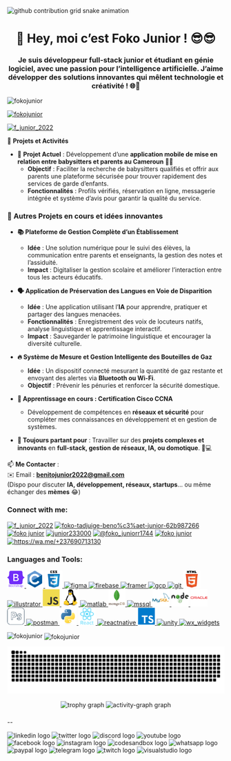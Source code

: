 <img
    alt="github contribution grid snake animation"
    src="https://raw.githubusercontent.com/thompsonemerson/thompsonemerson/master/cover-thompson.png"
  />

<h1 align="center">👋 Hey, moi c’est Foko Junior ! 😎😎</h1>
<h3 align="center">Je suis développeur full-stack junior et étudiant en génie logiciel, avec une passion pour l’intelligence artificielle. J’aime développer des solutions innovantes qui mêlent technologie et créativité ! 🌐🤖</h3>

<p align="left"> <img src="https://komarev.com/ghpvc/?username=fokojunior&label=Profile%20views&color=0e75b6&style=flat" alt="fokojunior" /> </p>

<p align="left"> <a href="https://github.com/ryo-ma/github-profile-trophy"><img src="https://github-profile-trophy.vercel.app/?username=fokojunior" alt="fokojunior" /></a> </p>

<p align="left"> <a href="https://twitter.com/f_junior_2022" target="blank"><img src="https://img.shields.io/twitter/follow/f_junior_2022?logo=twitter&style=for-the-badge" alt="f_junior_2022" /></a> </p>

💼 **Projets et Activités**  

- 🔭 **Projet Actuel** : Développement d’une **application mobile de mise en relation entre babysitters et parents au Cameroun** 📱👶  
  * **Objectif** : Faciliter la recherche de babysitters qualifiés et offrir aux parents une plateforme sécurisée pour trouver rapidement des services de garde d’enfants.  
  * **Fonctionnalités** : Profils vérifiés, réservation en ligne, messagerie intégrée et système d’avis pour garantir la qualité du service.  

### 🚀 **Autres Projets en cours et idées innovantes**  

- **📚 Plateforme de Gestion Complète d’un Établissement**  
  * **Idée** : Une solution numérique pour le suivi des élèves, la communication entre parents et enseignants, la gestion des notes et l’assiduité.  
  * **Impact** : Digitaliser la gestion scolaire et améliorer l’interaction entre tous les acteurs éducatifs.  

- **🗣️ Application de Préservation des Langues en Voie de Disparition**  
  * **Idée** : Une application utilisant l’**IA** pour apprendre, pratiquer et partager des langues menacées.  
  * **Fonctionnalités** : Enregistrement des voix de locuteurs natifs, analyse linguistique et apprentissage interactif.  
  * **Impact** : Sauvegarder le patrimoine linguistique et encourager la diversité culturelle.  

- **🔥 Système de Mesure et Gestion Intelligente des Bouteilles de Gaz**  
  * **Idée** : Un dispositif connecté mesurant la quantité de gaz restante et envoyant des alertes via **Bluetooth ou Wi-Fi**.  
  * **Objectif** : Prévenir les pénuries et renforcer la sécurité domestique.  

- **📡 Apprentissage en cours : Certification Cisco CCNA**  
  * Développement de compétences en **réseaux et sécurité** pour compléter mes connaissances en développement et en gestion de systèmes.  

- **👯 Toujours partant pour** : Travailler sur des **projets complexes et innovants** en **full-stack, gestion de réseaux, IA, ou domotique**. 🚀💻  

📫 **Me Contacter** :  
✉️ Email : **benitojunior2022@gmail.com**  
(Dispo pour discuter **IA, développement, réseaux, startups**… ou même échanger des **mèmes** 😂)

<h3 align="left">Connect with me:</h3>
<p align="left">
<a href="https://twitter.com/f_junior_2022" target="blank"><img align="center" src="https://raw.githubusercontent.com/rahuldkjain/github-profile-readme-generator/master/src/images/icons/Social/twitter.svg" alt="f_junior_2022" height="30" width="40" /></a>
<a href="https://linkedin.com/in/foko-tadjuige-beno%c3%aet-junior-62b987266" target="blank"><img align="center" src="https://raw.githubusercontent.com/rahuldkjain/github-profile-readme-generator/master/src/images/icons/Social/linked-in-alt.svg" alt="foko-tadjuige-beno%c3%aet-junior-62b987266" height="30" width="40" /></a>
<a href="https://fb.com/foko junior" target="blank"><img align="center" src="https://raw.githubusercontent.com/rahuldkjain/github-profile-readme-generator/master/src/images/icons/Social/facebook.svg" alt="foko junior" height="30" width="40" /></a>
<a href="https://instagram.com/junior233000" target="blank"><img align="center" src="https://raw.githubusercontent.com/rahuldkjain/github-profile-readme-generator/master/src/images/icons/Social/instagram.svg" alt="junior233000" height="30" width="40" /></a>
<a href="https://www.youtube.com/c/@foko_juniorr1744" target="blank"><img align="center" src="https://raw.githubusercontent.com/rahuldkjain/github-profile-readme-generator/master/src/images/icons/Social/youtube.svg" alt="@foko_juniorr1744" height="30" width="40" /></a>
<a href="https://www.hackerrank.com/foko junior" target="blank"><img align="center" src="https://raw.githubusercontent.com/rahuldkjain/github-profile-readme-generator/master/src/images/icons/Social/hackerrank.svg" alt="foko junior" height="30" width="40" /></a>
<a href="https://www.leetcode.com/https://wa.me/+237690713130" target="blank"><img align="center" src="https://raw.githubusercontent.com/rahuldkjain/github-profile-readme-generator/master/src/images/icons/Social/leet-code.svg" alt="https://wa.me/+237690713130" height="30" width="40" /></a>
</p>

<h3 align="left">Languages and Tools:</h3>
<p align="left"> <a href="https://developer.android.com" target="_blank" rel="noreferrer"> </a> <a href="https://getbootstrap.com" target="_blank" rel="noreferrer"> <img src="https://raw.githubusercontent.com/devicons/devicon/master/icons/bootstrap/bootstrap-plain-wordmark.svg" alt="bootstrap" width="40" height="40"/> </a> <a href="https://www.cprogramming.com/" target="_blank" rel="noreferrer"> <img src="https://raw.githubusercontent.com/devicons/devicon/master/icons/c/c-original.svg" alt="c" width="40" height="40"/> </a> <a href="https://www.w3schools.com/cpp/" target="_blank" rel="noreferrer">  <img src="https://raw.githubusercontent.com/devicons/devicon/master/icons/css3/css3-original-wordmark.svg" alt="css3" width="40" height="40"/> </a> <a href="https://www.docker.com/" target="_blank" rel="noreferrer"> <img src="https://www.vectorlogo.zone/logos/figma/figma-icon.svg" alt="figma" width="40" height="40"/> </a> <a href="https://firebase.google.com/" target="_blank" rel="noreferrer"> <img src="https://www.vectorlogo.zone/logos/firebase/firebase-icon.svg" alt="firebase" width="40" height="40"/> </a> <a href="https://www.framer.com/" target="_blank" rel="noreferrer"> <img src="https://www.vectorlogo.zone/logos/framer/framer-icon.svg" alt="framer" width="40" height="40"/> </a> <a href="https://cloud.google.com" target="_blank" rel="noreferrer"> <img src="https://www.vectorlogo.zone/logos/google_cloud/google_cloud-icon.svg" alt="gcp" width="40" height="40"/> </a> <a href="https://git-scm.com/" target="_blank" rel="noreferrer"> <img src="https://www.vectorlogo.zone/logos/git-scm/git-scm-icon.svg" alt="git" width="40" height="40"/> </a> <a href="https://www.w3.org/html/" target="_blank" rel="noreferrer"> <img src="https://raw.githubusercontent.com/devicons/devicon/master/icons/html5/html5-original-wordmark.svg" alt="html5" width="40" height="40"/> </a> <a href="https://www.adobe.com/in/products/illustrator.html" target="_blank" rel="noreferrer"> <img src="https://www.vectorlogo.zone/logos/adobe_illustrator/adobe_illustrator-icon.svg" alt="illustrator" width="40" height="40"/> </a> <a href="https://developer.mozilla.org/en-US/docs/Web/JavaScript" target="_blank" rel="noreferrer"> <img src="https://raw.githubusercontent.com/devicons/devicon/master/icons/javascript/javascript-original.svg" alt="javascript" width="40" height="40"/> </a> <a href="https://www.linux.org/" target="_blank" rel="noreferrer"> <img src="https://raw.githubusercontent.com/devicons/devicon/master/icons/linux/linux-original.svg" alt="linux" width="40" height="40"/> </a> <a href="https://www.mathworks.com/" target="_blank" rel="noreferrer"> <img src="https://upload.wikimedia.org/wikipedia/commons/2/21/Matlab_Logo.png" alt="matlab" width="40" height="40"/> </a> <a href="https://www.mongodb.com/" target="_blank" rel="noreferrer"> <img src="https://raw.githubusercontent.com/devicons/devicon/master/icons/mongodb/mongodb-original-wordmark.svg" alt="mongodb" width="40" height="40"/> </a> <a href="https://www.microsoft.com/en-us/sql-server" target="_blank" rel="noreferrer"> <img src="https://www.svgrepo.com/show/303229/microsoft-sql-server-logo.svg" alt="mssql" width="40" height="40"/> </a> <a href="https://www.mysql.com/" target="_blank" rel="noreferrer"> <img src="https://raw.githubusercontent.com/devicons/devicon/master/icons/mysql/mysql-original-wordmark.svg" alt="mysql" width="40" height="40"/> </a> <a href="https://nodejs.org" target="_blank" rel="noreferrer"> <img src="https://raw.githubusercontent.com/devicons/devicon/master/icons/nodejs/nodejs-original-wordmark.svg" alt="nodejs" width="40" height="40"/> </a> <a href="https://www.oracle.com/" target="_blank" rel="noreferrer"> <img src="https://raw.githubusercontent.com/devicons/devicon/master/icons/oracle/oracle-original.svg" alt="oracle" width="40" height="40"/> </a> <a href="https://www.photoshop.com/en" target="_blank" rel="noreferrer"> <img src="https://raw.githubusercontent.com/devicons/devicon/master/icons/photoshop/photoshop-line.svg" alt="photoshop" width="40" height="40"/> </a> <a href="https://www.php.net" target="_blank" rel="noreferrer"> <img src="https://www.vectorlogo.zone/logos/getpostman/getpostman-icon.svg" alt="postman" width="40" height="40"/> </a> <a href="https://www.python.org" target="_blank" rel="noreferrer"> <img src="https://raw.githubusercontent.com/devicons/devicon/master/icons/python/python-original.svg" alt="python" width="40" height="40"/> </a> <a href="https://reactjs.org/" target="_blank" rel="noreferrer"> <img src="https://raw.githubusercontent.com/devicons/devicon/master/icons/react/react-original-wordmark.svg" alt="react" width="40" height="40"/> </a> <a href="https://reactnative.dev/" target="_blank" rel="noreferrer"> <img src="https://reactnative.dev/img/header_logo.svg" alt="reactnative" width="40" height="40"/> </a> <a href="https://www.typescriptlang.org/" target="_blank" rel="noreferrer"> <img src="https://raw.githubusercontent.com/devicons/devicon/master/icons/typescript/typescript-original.svg" alt="typescript" width="40" height="40"/> </a> <a href="https://unity.com/" target="_blank" rel="noreferrer"> <img src="https://www.vectorlogo.zone/logos/unity3d/unity3d-icon.svg" alt="unity" width="40" height="40"/> </a> <a href="https://www.wxwidgets.org/" target="_blank" rel="noreferrer"> <img src="https://upload.wikimedia.org/wikipedia/commons/b/bb/WxWidgets.svg" alt="wx_widgets" width="40" height="40"/> </a> </p>

<p><img align="left" src="https://github-readme-stats.vercel.app/api/top-langs?username=fokojunior&show_icons=true&locale=en&layout=compact" alt="fokojunior" /></p>

<p>&nbsp;<img align="center" src="https://github-readme-stats.vercel.app/api?username=fokojunior&show_icons=true&locale=en" alt="fokojunior" /></p>

<!-- <p><img align="center" src="https://github-readme-streak-stats.herokuapp.com/?user=fokojunior&" alt="fokojunior" /></p> -->

<img
    alt="github contribution grid snake animation"
    src="https://raw.githubusercontent.com/platane/snk/output/github-contribution-grid-snake.svg"
  />
  
  

<div align="center">
  <img src="https://github-profile-trophy.vercel.app?username=fokojunior&theme=discord&column=6&row=2&margin-w=21&margin-h=6&no-bg=true&no-frame=false&order=4" height="150" alt="trophy graph"  />
  <img src="https://github-readme-activity-graph.vercel.app/graph?username=fokojunior&radius=16&theme=react&area=true&order=5" height="300" alt="activity-graph graph"  />
</div>

###
--
<div align="left">
  <img src="https://raw.githubusercontent.com/maurodesouza/profile-readme-generator/master/src/assets/icons/social/linkedin/default.svg" width="52" height="40" alt="linkedin logo"  />
  <img src="https://raw.githubusercontent.com/maurodesouza/profile-readme-generator/master/src/assets/icons/social/twitter/default.svg" width="52" height="40" alt="twitter logo"  />
  <img src="https://raw.githubusercontent.com/maurodesouza/profile-readme-generator/master/src/assets/icons/social/discord/default.svg" width="52" height="40" alt="discord logo"  />
  <img src="https://raw.githubusercontent.com/maurodesouza/profile-readme-generator/master/src/assets/icons/social/youtube/default.svg" width="52" height="40" alt="youtube logo"  />
  <img src="https://raw.githubusercontent.com/maurodesouza/profile-readme-generator/master/src/assets/icons/social/facebook/default.svg" width="52" height="40" alt="facebook logo"  />
  <img src="https://raw.githubusercontent.com/maurodesouza/profile-readme-generator/master/src/assets/icons/social/instagram/default.svg" width="52" height="40" alt="instagram logo"  />
  <img src="https://raw.githubusercontent.com/maurodesouza/profile-readme-generator/master/src/assets/icons/social/codesandbox/default.svg" width="52" height="40" alt="codesandbox logo"  />
  <img src="https://raw.githubusercontent.com/maurodesouza/profile-readme-generator/master/src/assets/icons/social/whatsapp/default.svg" width="52" height="40" alt="whatsapp logo"  />
  <img src="https://raw.githubusercontent.com/maurodesouza/profile-readme-generator/master/src/assets/icons/social/paypal/default.svg" width="52" height="40" alt="paypal logo"  />
  <img src="https://raw.githubusercontent.com/maurodesouza/profile-readme-generator/master/src/assets/icons/social/telegram/default.svg" width="52" height="40" alt="telegram logo"  />
  <img src="https://raw.githubusercontent.com/maurodesouza/profile-readme-generator/master/src/assets/icons/social/twitch/default.svg" width="52" height="40" alt="twitch logo"  />
  <img src="https://raw.githubusercontent.com/maurodesouza/profile-readme-generator/master/src/assets/icons/social/visualstudio/default.svg" width="52" height="40" alt="visualstudio logo"  />
</div>

###

###